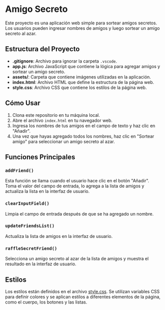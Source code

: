 # Amigo Secreto

Este proyecto es una aplicación web simple para sortear amigos secretos. Los usuarios pueden ingresar nombres de amigos y luego sortear un amigo secreto al azar.

## Estructura del Proyecto

- **.gitignore**: Archivo para ignorar la carpeta `.vscode`.
- **app.js**: Archivo JavaScript que contiene la lógica para agregar amigos y sortear un amigo secreto.
- **assets/**: Carpeta que contiene imágenes utilizadas en la aplicación.
- **index.html**: Archivo HTML que define la estructura de la página web.
- **style.css**: Archivo CSS que contiene los estilos de la página web.

## Cómo Usar

1. Clona este repositorio en tu máquina local.
2. Abre el archivo `index.html` en tu navegador web.
3. Ingresa los nombres de tus amigos en el campo de texto y haz clic en "Añadir".
4. Una vez que hayas agregado todos los nombres, haz clic en "Sortear amigo" para seleccionar un amigo secreto al azar.

## Funciones Principales

### `addFriend()`

Esta función se llama cuando el usuario hace clic en el botón "Añadir". Toma el valor del campo de entrada, lo agrega a la lista de amigos y actualiza la lista en la interfaz de usuario.

### `clearInputField()`

Limpia el campo de entrada después de que se ha agregado un nombre.

### `updateFriendsList()`

Actualiza la lista de amigos en la interfaz de usuario.

### `raffleSecretFriend()`

Selecciona un amigo secreto al azar de la lista de amigos y muestra el resultado en la interfaz de usuario.

## Estilos

Los estilos están definidos en el archivo [style.css](style.css). Se utilizan variables CSS para definir colores y se aplican estilos a diferentes elementos de la página, como el cuerpo, los botones y las listas.
